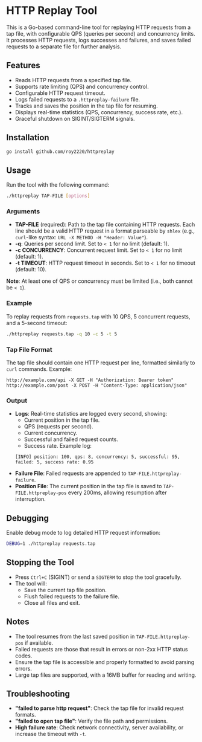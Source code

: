 # HTTP Replay Tool

This is a Go-based command-line tool for replaying HTTP requests from a tap file, with configurable QPS (queries per second) and concurrency limits. It processes HTTP requests, logs successes and failures, and saves failed requests to a separate file for further analysis.

## Features
- Reads HTTP requests from a specified tap file.
- Supports rate limiting (QPS) and concurrency control.
- Configurable HTTP request timeout.
- Logs failed requests to a `.httpreplay-failure` file.
- Tracks and saves the position in the tap file for resuming.
- Displays real-time statistics (QPS, concurrency, success rate, etc.).
- Graceful shutdown on SIGINT/SIGTERM signals.

## Installation
```bash
go install github.com/roy2220/httpreplay
```

## Usage
Run the tool with the following command:
```bash
./httpreplay TAP-FILE [options]
```

### Arguments
- **TAP-FILE** (required): Path to the tap file containing HTTP requests. Each line should be a valid HTTP request in a format parseable by `shlex` (e.g., `curl`-like syntax: `URL -X METHOD -H "Header: Value"`).
- **-q**: Queries per second limit. Set to `< 1` for no limit (default: 1).
- **-c CONCURRENCY**: Concurrent request limit. Set to `< 1` for no limit (default: 1).
- **-t TIMEOUT**: HTTP request timeout in seconds. Set to `< 1` for no timeout (default: 10).

**Note**: At least one of QPS or concurrency must be limited (i.e., both cannot be `< 1`).

### Example
To replay requests from `requests.tap` with 10 QPS, 5 concurrent requests, and a 5-second timeout:
```bash
./httpreplay requests.tap -q 10 -c 5 -t 5
```

### Tap File Format
The tap file should contain one HTTP request per line, formatted similarly to `curl` commands. Example:
```
http://example.com/api -X GET -H "Authorization: Bearer token"
http://example.com/post -X POST -H "Content-Type: application/json"
```

### Output
- **Logs**: Real-time statistics are logged every second, showing:
  - Current position in the tap file.
  - QPS (requests per second).
  - Current concurrency.
  - Successful and failed request counts.
  - Success rate.
  Example log:
  ```
  [INFO] position: 100, qps: 8, concurrency: 5, successful: 95, failed: 5, success rate: 0.95
  ```
- **Failure File**: Failed requests are appended to `TAP-FILE.httpreplay-failure`.
- **Position File**: The current position in the tap file is saved to `TAP-FILE.httpreplay-pos` every 200ms, allowing resumption after interruption.

## Debugging
Enable debug mode to log detailed HTTP request information:
```bash
DEBUG=1 ./httpreplay requests.tap
```

## Stopping the Tool
- Press `Ctrl+C` (SIGINT) or send a `SIGTERM` to stop the tool gracefully.
- The tool will:
  - Save the current tap file position.
  - Flush failed requests to the failure file.
  - Close all files and exit.

## Notes
- The tool resumes from the last saved position in `TAP-FILE.httpreplay-pos` if available.
- Failed requests are those that result in errors or non-2xx HTTP status codes.
- Ensure the tap file is accessible and properly formatted to avoid parsing errors.
- Large tap files are supported, with a 16MB buffer for reading and writing.

## Troubleshooting
- **"failed to parse http request"**: Check the tap file for invalid request formats.
- **"failed to open tap file"**: Verify the file path and permissions.
- **High failure rate**: Check network connectivity, server availability, or increase the timeout with `-t`.
